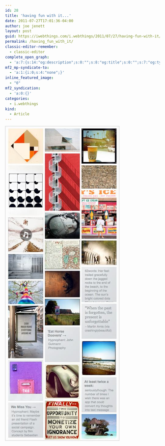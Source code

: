 ```yaml
---
id: 28
title: 'having fun with it...'
date: 2011-07-27T17:01:36-04:00
author: joe jenett
layout: post
guid: https://iwebthings.com/i.webthings/2011/07/27/having-fun-with-it/
permalink: /having_fun_with_it/
classic-editor-remember:
  - classic-editor
complete_open_graph:
  - 'a:7:{s:14:"og:description";s:0:"";s:8:"og:title";s:0:"";s:7:"og:type";s:0:"";s:12:"twitter:card";s:7:"summary";s:15:"twitter:creator";s:0:"";s:19:"twitter:description";s:0:"";s:8:"og:image";s:0:"";}'
mf2_mp-syndicate-to:
  - 'a:1:{i:0;s:4:"none";}'
inline_featured_image:
  - "0"
mf2_syndication:
  - 'a:0:{}'
categories:
  - i.webthings
kind:
  - Article
---
```

[<img style="border: none;" src="/images/lscatter2.jpg" alt="linkscatter" />](http://linkscatter.joejenett.com/ "linkscatter")
